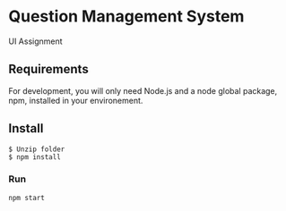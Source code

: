 # Question Management System
UI Assignment

## Requirements

For development, you will only need Node.js and a node global package, npm, installed in your environement.


## Install

    $ Unzip folder
    $ npm install

### Run
```
npm start
```
